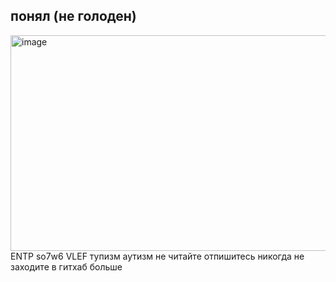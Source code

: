 ## понял (не голоден)
<img width="546" height="345" alt="image" src="https://github.com/user-attachments/assets/32b96969-4bc5-4dae-af4c-58a44e729d65" />
ENTP so7w6 VLEF тупизм аутизм не читайте отпишитесь никогда не заходите в гитхаб больше

